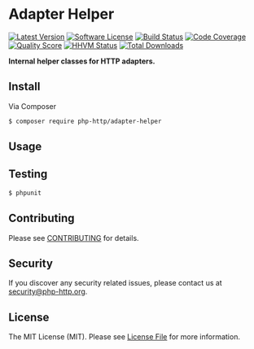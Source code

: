# Adapter Helper

[![Latest Version](https://img.shields.io/github/release/php-http/adapter-helper.svg?style=flat-square)](https://github.com/php-http/adapter-helper/releases)
[![Software License](https://img.shields.io/badge/license-MIT-brightgreen.svg?style=flat-square)](LICENSE)
[![Build Status](https://img.shields.io/travis/php-http/adapter-helper.svg?style=flat-square)](https://travis-ci.org/php-http/adapter-helper)
[![Code Coverage](https://img.shields.io/scrutinizer/coverage/g/php-http/adapter-helper.svg?style=flat-square)](https://scrutinizer-ci.com/g/php-http/adapter-helper)
[![Quality Score](https://img.shields.io/scrutinizer/g/php-http/adapter-helper.svg?style=flat-square)](https://scrutinizer-ci.com/g/php-http/adapter-helper)
[![HHVM Status](https://img.shields.io/hhvm/php-http/adapter-helper.svg?style=flat-square)](http://hhvm.h4cc.de/package/php-http/adapter-helper)
[![Total Downloads](https://img.shields.io/packagist/dt/php-http/adapter-helper.svg?style=flat-square)](https://packagist.org/packages/php-http/adapter-helper)

**Internal helper classes for HTTP adapters.**


## Install

Via Composer

``` bash
$ composer require php-http/adapter-helper
```


## Usage


## Testing

``` bash
$ phpunit
```


## Contributing

Please see [CONTRIBUTING](CONTRIBUTING.md) for details.


## Security

If you discover any security related issues, please contact us at [security@php-http.org](mailto:security@php-http.org).


## License

The MIT License (MIT). Please see [License File](LICENSE) for more information.
